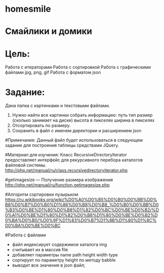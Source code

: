 # homesmile
# Смайлики и домики
# Цель:
Работа с итераторами
Работа с сортировкой
Работа с графическими файлами jpg, png, gif
Работа с форматом json
# Задание:
Дана папка с картинками и текстовыми файлами.
1. Нужно найти все картинки собрать информацию:
путь
тип
размер (сколько занимает на диске)
высота в пикселях
ширина в пикселях
2. Отсортировать по размеру.
3. Сохранить в файл с именем директории и расширением json

#Примечание:
Данный файл будет использоваться в следующем задание для построения таблицы средствами JQuery.

#Материал для изучения:
Класс RecursiveDirectoryIterator предоставляет интерфейс для рекурсивного перебора каталогов файловой системы.
http://php.net/manual/ru/class.recursivedirectoryiterator.php

#getimagesize — Получение размера изображения
http://php.net/manual/ru/function.getimagesize.php

#Алгоритм сортировки пузырьком
https://ru.wikibooks.org/wiki/%D0%A0%D0%B5%D0%B0%D0%BB%D0%B8%D0%B7%D0%B0%D1%86%D0%B8%D0%B8_%D0%B0%D0%BB%D0%B3%D0%BE%D1%80%D0%B8%D1%82%D0%BC%D0%BE%D0%B2/%D0%A1%D0%BE%D1%80%D1%82%D0%B8%D1%80%D0%BE%D0%B2%D0%BA%D0%B0/%D0%9F%D1%83%D0%B7%D1%8B%D1%80%D1%8C%D0%BA%D0%BE%D0%BC


#Работа с файлами
- файл индексирует содержимое каталога img
- считывает их в массив file
- добавляет параметры name path height width type
- сортирует по параметру height по методу babble
- выводит все значения в json файл;
